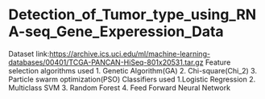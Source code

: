 # Detection_of_Tumor_type_using_RNA-seq_Gene_Experession_Data
Dataset link:https://archive.ics.uci.edu/ml/machine-learning-databases/00401/TCGA-PANCAN-HiSeq-801x20531.tar.gz
Feature selection algorithms used 1. Genetic Algorithm(GA) 2. Chi-square(Chi_2) 3. Particle swarm optimization(PSO)
Classifiers used 1.Logistic Regression 2. Multiclass SVM 3. Random Forest 4. Feed Forward Neural Network
